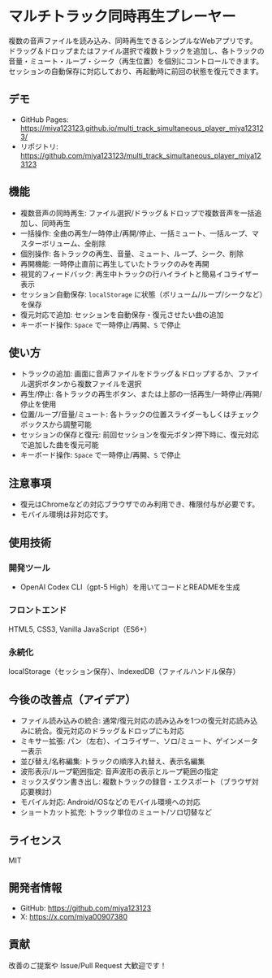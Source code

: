 # マルチトラック同時再生プレーヤー
複数の音声ファイルを読み込み、同時再生できるシンプルなWebアプリです。
ドラッグ＆ドロップまたはファイル選択で複数トラックを追加し、各トラックの音量・ミュート・ループ・シーク（再生位置）を個別にコントロールできます。
セッションの自動保存に対応しており、再起動時に前回の状態を復元できます。

## デモ
- GitHub Pages: https://miya123123.github.io/multi_track_simultaneous_player_miya123123/
- リポジトリ: https://github.com/miya123123/multi_track_simultaneous_player_miya123123

## 機能
- 複数音声の同時再生: ファイル選択/ドラッグ＆ドロップで複数音声を一括追加し、同時再生
- 一括操作: 全曲の再生/一時停止/再開/停止、一括ミュート、一括ループ、マスターボリューム、全削除
- 個別操作: 各トラックの再生、音量、ミュート、ループ、シーク、削除
- 再開機能: 一時停止直前に再生していたトラックのみを再開
- 視覚的フィードバック: 再生中トラックの行ハイライトと簡易イコライザー表示
- セッション自動保存: `localStorage` に状態（ボリューム/ループ/シークなど）を保存
- 復元対応で追加: セッションを自動保存・復元させたい曲の追加
- キーボード操作: `Space` で一時停止/再開、`S` で停止

## 使い方
- トラックの追加: 画面に音声ファイルをドラッグ＆ドロップするか、ファイル選択ボタンから複数ファイルを選択
- 再生/停止: 各トラックの再生ボタン、または上部の一括再生/一時停止/再開/停止を使用
- 位置/ループ/音量/ミュート: 各トラックの位置スライダーもしくはチェックボックスから調整可能
- セッションの保存と復元: 前回セッションを復元ボタン押下時に、復元対応で追加した曲を復元可能
- キーボード操作: `Space` で一時停止/再開、`S` で停止

## 注意事項
- 復元はChromeなどの対応ブラウザでのみ利用でき、権限付与が必要です。
- モバイル環境は非対応です。

## 使用技術
### 開発ツール
- OpenAI Codex CLI（gpt-5 High）を用いてコードとREADMEを生成
### フロントエンド
HTML5, CSS3, Vanilla JavaScript（ES6+）
### 永続化
localStorage（セッション保存）、IndexedDB（ファイルハンドル保存）

## 今後の改善点（アイデア）
- ファイル読み込みの統合: 通常/復元対応の読み込みを1つの復元対応読み込みに統合。復元対応のドラッグ＆ドロップにも対応
- ミキサー拡張: パン（左右）、イコライザー、ソロ/ミュート、ゲインメーター表示
- 並び替え/名称編集: トラックの順序入れ替え、表示名編集
- 波形表示/ループ範囲指定: 音声波形の表示とループ範囲の指定
- ミックスダウン書き出し: 複数トラックの録音・エクスポート（ブラウザ対応要検討）
- モバイル対応: Android/iOSなどのモバイル環境への対応
- ショートカット拡充: トラック単位のミュート/ソロ切替など

## ライセンス
MIT

## 開発者情報
- GitHub: https://github.com/miya123123
- X: https://x.com/miya00907380

## 貢献
改善のご提案や Issue/Pull Request 大歓迎です！
